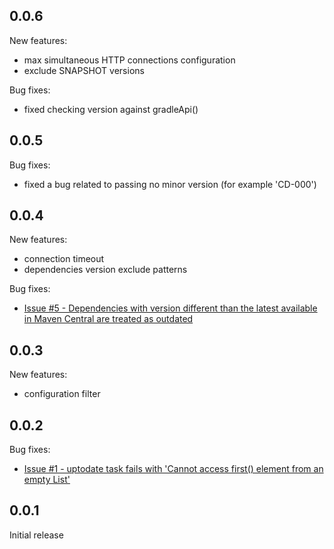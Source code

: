 0.0.6
-----
New features:
* max simultaneous HTTP connections configuration
* exclude SNAPSHOT versions

Bug fixes:
* fixed checking version against gradleApi()

0.0.5
-----
Bug fixes:
* fixed a bug related to passing no minor version (for example 'CD-000')

0.0.4
-----
New features:
* connection timeout
* dependencies version exclude patterns

Bug fixes:
* [Issue #5 - Dependencies with version different than the latest available in Maven Central are treated as outdated](https://github.com/4finance/uptodate-gradle-plugin/issues/5)

0.0.3
-----
New features:
* configuration filter

0.0.2
-----
Bug fixes:
* [Issue #1 - uptodate task fails with 'Cannot access first() element from an empty List'](https://github.com/4finance/uptodate-gradle-plugin/issues/1)

0.0.1
-----
Initial release